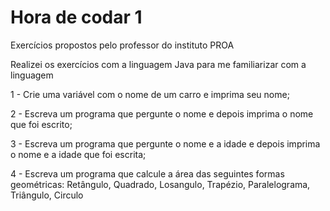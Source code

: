 # Hora de codar 1

Exercícios propostos pelo professor do instituto PROA

Realizei os exercícios com a linguagem Java para me familiarizar com a linguagem

1 - Crie uma variável com o nome de um carro e imprima seu nome;

2 - Escreva um programa que pergunte o nome e depois imprima o nome que foi escrito;

3 - Escreva um programa que pergunte o nome e a idade e depois imprima o nome e a idade que foi escrita;

4 - Escreva um programa que calcule a área das seguintes formas geométricas: Retângulo, Quadrado, Losangulo, Trapézio, Paralelograma, Triângulo, Circulo 
